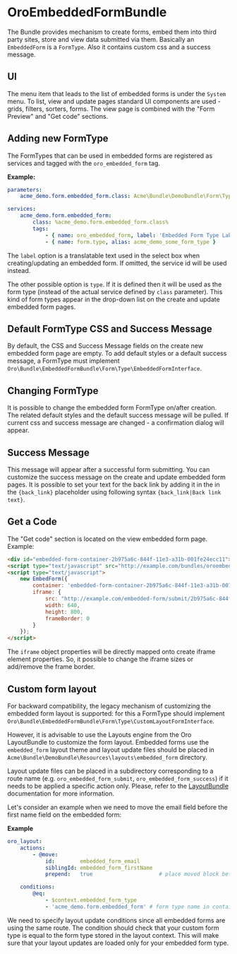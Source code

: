 OroEmbeddedFormBundle
=====================

The Bundle provides mechanism to create forms, embed them into third party sites, store and view data submitted via them.
Basically an `EmbeddedForm` is a `FormType`. Also it contains custom css and a success message.

## UI
The menu item that leads to the list of embedded forms is under the `System` menu.
To list, view and update pages standard UI components are used - grids, filters, sorters, forms.
The view page is combined with the "Form Preview" and "Get code" sections.

## Adding new FormType
The FormTypes that can be used in embedded forms are registered as services and tagged with the `oro_embedded_form` tag.

**Example:**
```yml
parameters:
    acme_demo.form.embedded_form.class: Acme\Bundle\DemoBundle\Form\Type\SomeFormType

services:
    acme_demo.form.embedded_form:
        class: %acme_demo.form.embedded_form.class%
        tags:
            - { name: oro_embedded_form, label: 'Embedded Form Type Label Here' }
            - { name: form.type, alias: acme_demo_some_form_type }
```

The `label` option is a translatable text used in the select box when creating/updating an embedded form. If omitted, the service id will be used instead.

The other possible option is `type`. If it is defined then it will be used as the form type (instead of the actual service defined by `class` parameter).
This kind of form types appear in the drop-down list on the create and update embedded form pages.

## Default FormType CSS and Success Message
By default, the CSS and Success Message fields on the create new embedded form page are empty.
To add default styles or a default success message, a FormType must implement `Oro\Bundle\EmbeddedFormBundle\Form\Type\EmbeddedFormInterface`.

## Changing FormType
It is possible to change the embedded form FormType on/after creation.
The related default styles and the default success message will be pulled. If current css and success message are changed - a confirmation dialog will appear.

## Success Message
This message will appear after a successful form submitting.
You can customize the success message on the create and update embedded form pages.
It is possible to set your text for the back link by adding it in the in the `{back_link}` placeholder using following syntax `{back_link|Back link text}`.

## Get a Code
The "Get code" section is located on the view embedded form page. Example:

```html
<div id="embedded-form-container-2b975a6c-844f-11e3-a31b-001fe24ecc11"></div>
<script type="text/javascript" src="http://example.com/bundles/oroembeddedform/js/embed.form.js"></script>
<script type="text/javascript">
    new EmbedForm({
        container: 'embedded-form-container-2b975a6c-844f-11e3-a31b-001fe24ecc11',
        iframe: {
            src: "http://example.com/embedded-form/submit/2b975a6c-844f-11e3-a31b-001fe24ecc11",
            width: 640,
            height: 800,
            frameBorder: 0
        }
    });
</script>
```
The `iframe` object properties will be directly mapped onto create iframe element properties. So, it possible to change the iframe sizes or add/remove the frame border.

## Custom form layout
For backward compatibility, the legacy mechanism of customizing the embedded form layout is supported:
for this a FormType should implement `Oro\Bundle\EmbeddedFormBundle\Form\Type\CustomLayoutFormInterface`.

However, it is advisable to use the Layouts engine from the Oro LayoutBundle to customize the form layout.
Embedded forms use the `embedded_form` layout theme and layout update files should be placed in `Acme\Bundle\DemoBundle\Resources\layouts\embedded_form` directory.

Layout update files can be placed in a subdirectory corresponding to a route name (e.g. `oro_embedded_form_submit`, `oro_embedded_form_success`) if it needs to be applied a specific action only.
Please, refer to the [LayoutBundle](../LayoutBundle/README.md) documentation for more information.

Let's consider an example when we need to move the email field before the first name field on the embedded form:

**Example**
```yml
oro_layout:
    actions:
        - @move:
            id:        embedded_form_email
            siblingId: embedded_form_firstName
            prepend:   true                     # place moved block before sibling

    conditions:
        @eq:
            - $context.embedded_form_type
            - 'acme_demo.form.embedded_form' # form type name in container
```

We need to specify layout update conditions since all embedded forms are using the same route.
The condition should check that your custom form type is equal to the form type stored in the layout context.
This will make sure that your layout updates are loaded only for your embedded form type.
